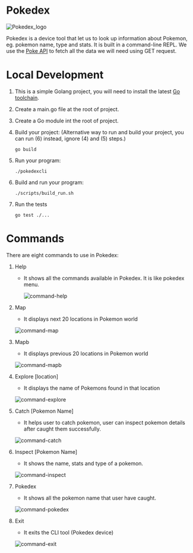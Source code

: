 # Pokedex

![Pokedex_logo](https://github.com/user-attachments/assets/59a9afb0-eaa9-4a5d-9c8c-308f7a982d98)

Pokedex is a device tool that let us to look up information about Pokemon, eg. pokemon name, type and stats. 
It is built in a command-line REPL. We use the [Poke API](https://pokeapi.co/docs/v2#info) to fetch all the data we will need using GET request.

# Local Development
1) This is a simple Golang project, you will need to install the latest [Go toolchain](https://go.dev/doc/install).

2) Create a main.go file at the root of project.

3) Create a Go module int the root of project.

4) Build your project: (Alternative way to run and build your project, you can run (6) instead, ignore (4) and (5) steps.)
   ```
   go build
   ```

5) Run your program:
   ```
   ./pokedexcli
   ```

6) Build and run your program:
   ```
   ./scripts/build_run.sh
   ```

7) Run the tests
   ```
   go test ./...
   ```


# Commands
There are eight commands to use in Pokedex:
1) Help
    - It shows all the commands available in Pokedex. It is like pokedex menu.
    
      ![command-help](https://github.com/user-attachments/assets/052e37e7-e710-4764-b040-cff5efe45437)

2) Map
     - It displays next 20 locations in Pokemon world

      ![command-map](https://github.com/user-attachments/assets/049efa4a-b493-456f-aa96-d36ec2d48967)

3) Mapb
      - It displays previous 20 locations in Pokemon world
      
      ![command-mapb](https://github.com/user-attachments/assets/f6743b94-bbb5-4045-902a-eb51ae8d8c21)

4) Explore [location]
      - It displays the name of Pokemons found in that location

      ![command-explore](https://github.com/user-attachments/assets/68f16c48-e518-462a-b44b-5fac11e53e26)

5) Catch [Pokemon Name]
      - It helps user to catch pokemon, user can inspect pokemon details after caught them successfully.

      ![command-catch](https://github.com/user-attachments/assets/0ca70ccc-5148-4991-bf5a-52f6f1172511)

6) Inspect [Pokemon Name]
      - It shows the name, stats and type of a pokemon.

      ![command-inspect](https://github.com/user-attachments/assets/09f63377-0450-44fe-b38c-d014ab5cd663)

7) Pokedex
      
      - It shows all the pokemon name that user have caught.

      ![command-pokedex](https://github.com/user-attachments/assets/16d3de4e-386f-409b-ab02-2d6cd907e452)

8) Exit
      - It exits the CLI tool (Pokedex device)

      ![command-exit](https://github.com/user-attachments/assets/6f672a8a-1073-40bb-bf56-ac00022dd82a)

   


